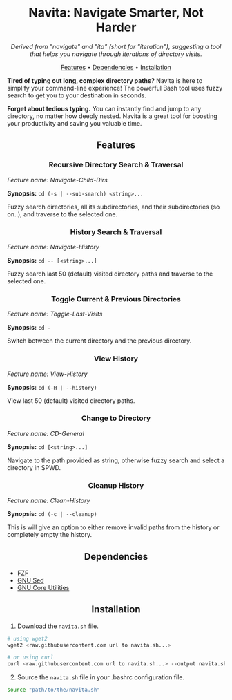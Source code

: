 <div align="center">

# Navita: Navigate Smarter, Not Harder

_Derived from "navigate" and "ita" (short for "iteration"), suggesting a tool that helps you navigate through iterations of directory visits._

[Features](#features) •
[Dependencies](#dependencies) •
[Installation](#installation)

</div>

**Tired of typing out long, complex directory paths?** Navita is here to simplify your command-line experience! The powerful Bash tool uses fuzzy search to get you to your destination in seconds.

**Forget about tedious typing.** You can instantly find and jump to any directory, no matter how deeply nested. Navita is a great tool for boosting your productivity and saving you valuable time.

<div align="center">

## Features

</div>

<div align="center">

### Recursive Directory Search & Traversal

</div>

_Feature name: Navigate-Child-Dirs_

**Synopsis:** `cd (-s | --sub-search) <string>...`

Fuzzy search directories, all its subdirectories, and their subdirectories (so on..), and traverse to the selected one.

<div align="center">

### History Search & Traversal

</div>

_Feature name: Navigate-History_

**Synopsis:** `cd -- [<string>...]`

Fuzzy search last 50 (default) visited directory paths and traverse to the selected one.

<div align="center">

### Toggle Current & Previous Directories

</div>

_Feature name: Toggle-Last-Visits_

**Synopsis:** `cd -`

Switch between the current directory and the previous directory. 

<div align="center">

### View History

</div>

_Feature name: View-History_

**Synopsis:** `cd (-H | --history)`

View last 50 (default) visited directory paths.

<div align="center">

### Change to Directory

</div>

_Feature name: CD-General_

**Synopsis:** `cd [<string>...]`

Navigate to the path provided as string, otherwise fuzzy search and select a directory in $PWD.

<div align="center">

### Cleanup History

</div>

_Feature name: Clean-History_

**Synopsis:** `cd (-c | --cleanup)`

This is will give an option to either remove invalid paths from the history or completely empty the history.

<div align="center">

## Dependencies

</div>

- [FZF](https://junegunn.github.io/fzf/)
- [GNU Sed](https://sed.sourceforge.io/)
- [GNU Core Utilities](https://www.gnu.org/software/coreutils/)

<div align="center">

## Installation

</div>

1. Download the `navita.sh` file.

```bash
# using wget2
wget2 <raw.githubusercontent.com url to navita.sh...>

# or using curl
curl <raw.githubusercontent.com url to navita.sh...> --output navita.sh
```

2. Source the `navita.sh` file in your .bashrc configuration file.

```bash
source "path/to/the/navita.sh"
```

